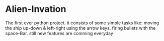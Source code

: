 # Alien-Invation
The first ever python project. 
it consists of some simple tasks like:
moving the ship up-down & left-right using the  arrow keys.
firing bullets with the space-Bar.
still new features are comming everyday
